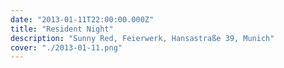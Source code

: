 ```yaml
---
date: "2013-01-11T22:00:00.000Z"
title: "Resident Night"
description: "Sunny Red, Feierwerk, Hansastraße 39, Munich"
cover: "./2013-01-11.png"
---
```

